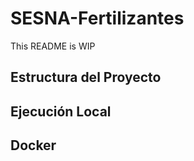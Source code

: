 # SESNA-Fertilizantes

This README is WIP

## Estructura del Proyecto

## Ejecución Local

## Docker
